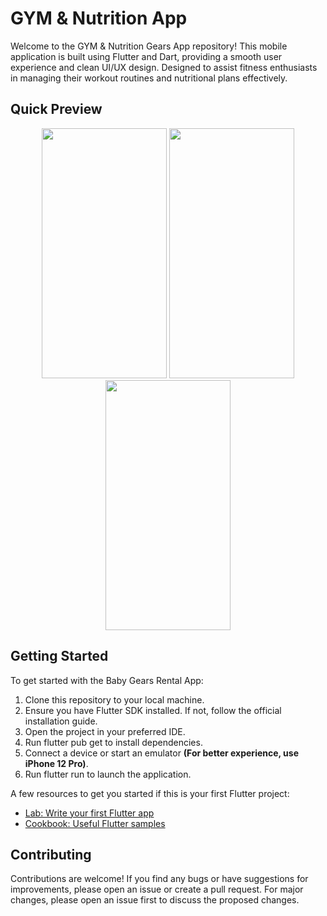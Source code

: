 # GYM & Nutrition App

Welcome to the GYM & Nutrition Gears App repository! This mobile application is built using Flutter and Dart, providing a smooth user experience and clean UI/UX design. Designed to assist fitness enthusiasts in managing their workout routines and nutritional plans effectively. 


## Quick Preview

<p align="center">
  <img src="https://github.com/youssifsamir/GYM-App/assets/113045942/b81ee0ad-a698-4a52-b259-8014c6e32b52" width="200" height="400" />
  <img src="https://github.com/youssifsamir/GYM-App/assets/113045942/6fdc8f4a-4822-4480-bad3-bb6372af0855" width="200" height="400" />
  <img src="https://github.com/youssifsamir/GYM-App/assets/113045942/ca52e77d-883d-42be-abb8-973737734c72" width="200" height="400" />
</p>




## Getting Started

To get started with the Baby Gears Rental App:

  1. Clone this repository to your local machine.
  2. Ensure you have Flutter SDK installed. If not, follow the official installation guide.
  3. Open the project in your preferred IDE.
  4. Run flutter pub get to install dependencies.
  5. Connect a device or start an emulator **(For better experience, use iPhone 12 Pro)**.
  6. Run flutter run to launch the application.

A few resources to get you started if this is your first Flutter project:

- [Lab: Write your first Flutter app](https://docs.flutter.dev/get-started/codelab)
- [Cookbook: Useful Flutter samples](https://docs.flutter.dev/cookbook)


## Contributing

Contributions are welcome! If you find any bugs or have suggestions for improvements, please open an issue or create a pull request. For major changes, please open an issue first to discuss the proposed changes.

